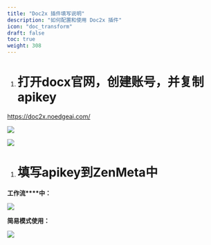 ```yaml
---
title: "Doc2x 插件填写说明"
description: "如何配置和使用 Doc2x 插件"
icon: "doc_transform"
draft: false
toc: true
weight: 308
---
```


1. # 打开docx官网，创建账号，并复制 apikey

https://doc2x.noedgeai.com/

![](/imgs/doc2x_plugin1.png)

![](/imgs/doc2x_plugin2.png)

1. # 填写apikey到ZenMeta中

**工作流****中：**

![](/imgs/doc2x_plugin3.png)

**简易模式使用：**

![](/imgs/doc2x_plugin4.png)
